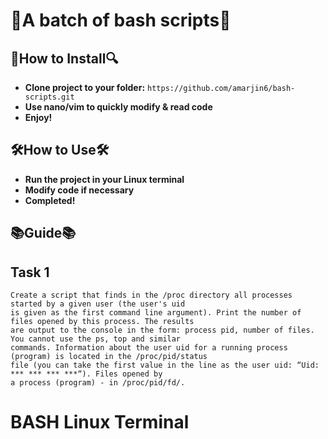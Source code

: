 # 💼**A batch of bash scripts**💼

## 🔎**How to Install**🔍
* **Clone project to your folder:** `https://github.com/amarjin6/bash-scripts.git`
* **Use nano/vim to quickly modify & read code**
* **Enjoy!**

## 🛠**How to Use**🛠
* **Run the project in your Linux terminal**
* **Modify code if necessary**
* **Completed!**

## 📚**Guide**📚

## **Task 1**

```
Create a script that finds in the /proc directory all processes started by a given user (the user's uid
is given as the first command line argument). Print the number of files opened by this process. The results
are output to the console in the form: process pid, number of files. You cannot use the ps, top and similar
commands. Information about the user uid for a running process (program) is located in the /proc/pid/status
file (you can take the first value in the line as the user uid: “Uid: *** *** *** ***“). Files opened by
a process (program) - in /proc/pid/fd/.
```    

# BASH Linux Terminal

